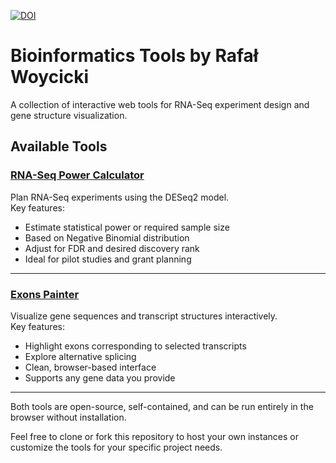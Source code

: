 <a href="https://doi.org/10.5281/zenodo.15337793"><img src="https://zenodo.org/badge/976115941.svg" alt="DOI"></a>

# Bioinformatics Tools by Rafał Woycicki

A collection of interactive web tools for RNA-Seq experiment design and gene structure visualization.

## Available Tools

### [RNA-Seq Power Calculator](https://rafalwoycicki.github.io/power_calculator/power_calculator.html)

Plan RNA-Seq experiments using the DESeq2 model.  
Key features:
- Estimate statistical power or required sample size
- Based on Negative Binomial distribution
- Adjust for FDR and desired discovery rank
- Ideal for pilot studies and grant planning

---

### [Exons Painter](https://rafalwoycicki.github.io/exons_painter/exons.html)

Visualize gene sequences and transcript structures interactively.  
Key features:
- Highlight exons corresponding to selected transcripts
- Explore alternative splicing
- Clean, browser-based interface
- Supports any gene data you provide

---

Both tools are open-source, self-contained, and can be run entirely in the browser without installation.

Feel free to clone or fork this repository to host your own instances or customize the tools for your specific project needs.